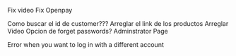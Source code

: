 Fix video
Fix Openpay


Como buscar el id de customer???
Arreglar el link de los productos
Arreglar Video
Opcion de forget passwords?
Adminstrator Page

Error when you want to log in with a different account 
